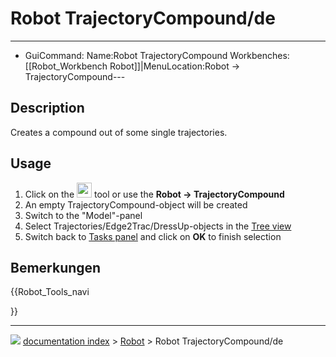 # Robot TrajectoryCompound/de
---
- GuiCommand:   Name:Robot TrajectoryCompound   Workbenches:[[Robot_Workbench   Robot]]|MenuLocation:Robot → TrajectoryCompound---


</div>

## Description

Creates a compound out of some single trajectories.

## Usage

1.  Click on the <img alt="" src=images/Robot_TrajectoryCompound.svg  style="width:24px;"> tool or use the 
**Robot → TrajectoryCompound**
2.  An empty TrajectoryCompound-object will be created
3.  Switch to the \"Model\"-panel
4.  Select Trajectories/Edge2Trac/DressUp-objects in the [Tree view](Tree_view.md)
5.  Switch back to [Tasks panel](Task_panel.md) and click on **OK** to finish selection


<div class="mw-translate-fuzzy">

## Bemerkungen


</div>





{{Robot_Tools_navi

}}



---
![](images/Button_right.svg) [documentation index](../README.md) > [Robot](Robot_Workbench.md) > Robot TrajectoryCompound/de
